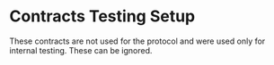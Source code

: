 # Contracts Testing Setup

These contracts are not used for the protocol and were used only for internal testing. These can be ignored.